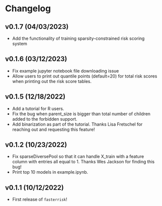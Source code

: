 # Changelog

<!--next-version-placeholder-->
## v0.1.7 (04/03/2023)

- Add the functionality of training sparsity-constrained risk scoring system

## v0.1.6 (03/12/2023)

- Fix example jupyter notebook file downloading issue
- Allow users to print out quantile points (default=20) for total risk scores when printing out the risk score tables.

## v0.1.5 (12/18/2022)

- Add a tutorial for R users.
- Fix the bug when parent_size is bigger than total number of children added to the forbidden support.
- Add binarization as part of the tutorial. Thanks Lisa Fretschel for reaching out and requesting this feature!

## v0.1.2 (10/23/2022)

- Fix sparseDiversePool so that it can handle X_train with a feature column with entries all equal to 1. Thanks Wes Jackson for finding this bug!
- Print top 10 models in example.ipynb.

## v0.1.1 (10/12/2022)

- First release of `fasterrisk`!